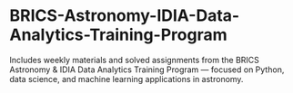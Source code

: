 # BRICS-Astronomy-IDIA-Data-Analytics-Training-Program
Includes weekly materials and solved assignments from the BRICS Astronomy &amp; IDIA Data Analytics Training Program — focused on Python, data science, and machine learning applications in astronomy.
